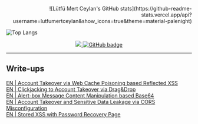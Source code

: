 <p align="right"> ![Lütfü Mert Ceylan's GitHub stats](https://github-readme-stats.vercel.app/api?username=lutfumertceylan&show_icons=true&theme=material-palenight) </p>

![Top Langs](https://github-readme-stats.vercel.app/api/top-langs/?username=lutfumertceylan&layout=compact&theme=material-palenight)

<p align="center">
  <a href="http://twitter.com/lutfumertceylan">
    <img src="https://img.shields.io/twitter/follow/lutfumertceylan?label=Twitter&logo=twitter&style=for-the-badge" />
  </a>
  <a href="https://github.com/lutfumertceylan?tab=followers">
    <img src="https://img.shields.io/github/followers/lutfumertceylan?label=Followers&logo=GitHub&style=for-the-badge" alt="GitHub badge" />
  </a>
</p>

------

<h2>Write-ups</h2>

<a href="https://lutfumertceylan.com.tr/posts/acc-takeover-web-cache-xss/">EN | Account Takeover via Web Cache Poisoning based Reflected XSS</a><br>
<a href="https://lutfumertceylan.com.tr/posts/clickjacking-acc-takeover-drag-drop/">EN | Clickjacking to Account Takeover via Drag&Drop</a><br>
<a href="https://lutfumertceylan.com.tr/posts/alertbox-manipulation-base64/">EN | Alert-box Message Content Manipulation based Base64</a><br>
<a href="https://lutfumertceylan.com.tr/posts/ato-and-data-leakage-via-cors-misc/">EN | Account Takeover and Sensitive Data Leakage via CORS Misconfiguration</a><br>
<a href="https://lutfumertceylan.com.tr/posts/stored-xss-with-password-recovery-page/">EN | Stored XSS with Password Recovery Page</a><br>

